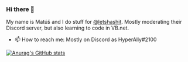 ### Hi there 👋
My name is Matúš and I do stuff for [@letshashit](https://letshash.it/).
Mostly moderating their Discord  server, but also learning to code in VB.net.
- 📫 How to reach me: Mostly on Discord as HyperAlly#2100


[![Anurag's GitHub stats](https://github-readme-stats.vercel.app/api?username=JustFragger)](https://github.com/anuraghazra/github-readme-stats)
<!--
**JustFragger/JustFragger** is a ✨ _special_ ✨ repository because its `README.md` (this file) appears on your GitHub profile.

Here are some ideas to get you started:

- 🔭 I’m currently working on ...
- 🌱 I’m currently learning ...
- 👯 I’m looking to collaborate on ...
- 🤔 I’m looking for help with ...
- 💬 Ask me about ...
- 📫 How to reach me: ...
- 😄 Pronouns: ...
- ⚡ Fun fact: ...
-->
